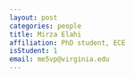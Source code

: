 ```yaml
---
layout: post
categories: people
title: Mirza Elahi
affiliation: PhD student, ECE
isStudent: 1
email: me5vp@virginia.edu
---
```

